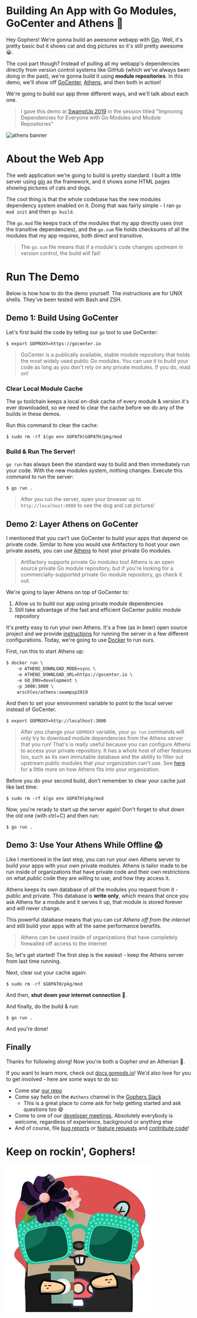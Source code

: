 # Building An App with Go Modules, GoCenter and Athens :tada:

Hey Gophers! We're gonna build an awesome webapp with [Gin](https://github.com/gin-gonic/gin). Well, it's pretty basic but it shows cat and dog pictures so it's still pretty awesome :grinning:.

The cool part though? Instead of pulling all my webapp's dependencies directly from version control systems like GitHub (which we've always been doing in the past), we're gonna build it using **module repositories**. In this demo, we'll show off [GoCenter](https://gocenter.io), [Athens](https://docs.gomods.io), and then both in action!

We're going to build our app three different ways, and we'll talk about each one.

>I gave this demo at [SwampUp 2019](https://sched.co/Nd9W) in the session titled "Improving Dependencies for Everyone with Go Modules and Module Repositories"

![athens banner](https://d33wubrfki0l68.cloudfront.net/517b1a47a4e75a20cbddd06e936d73837d3c2297/c84eb/banner.png)

# About the Web App

The web application we're going to build is pretty standard. I built a little server using [gin](https://github.com/gin-gonic/gin) as the framework, and it shows some HTML pages showing pictures of cats and dogs.

The cool thing is that the whole codebase has the new modules dependency system enabled on it. Doing that was fairly simple - I ran `go mod init` and then `go build`.

The `go.mod` file keeps track of the modules that my app directly uses (not the transitive dependencies), and the `go.sum` file holds checksums of all the modules that my app requires, both direct and transitive.

>The `go.sum` file means that if a module's code changes upstream in version control, the build will fail!

# Run The Demo

Below is how how to do the demo yourself. The instructions are for UNIX shells. They've been tested with Bash and ZSH.

## Demo 1: Build Using GoCenter

Let's first build the code by telling our `go` tool to use GoCenter:

```console
$ export GOPROXY=https://gocenter.io
```

>GoCenter is a publically available, stable module repository that holds the most widely used public Go modules. You can use it to build your code as long as you don't rely on any private modules. If you do, read on!

### Clear Local Module Cache

The `go` toolchain keeps a local on-disk cache of every module & version it's ever downloaded, so we need to clear the cache before we do any of the builds in these demos.

Run this command to clear the cache:

```console
$ sudo rm -rf $(go env GOPATH)GOPATH/pkg/mod
```

### Build & Run The Server!

`go run` has always been the standard way to build and then immediately run your code. With the new modules system, nothing changes. Execute this command to run the server:

```console
$ go run .
```

>After you run the server, open your browser up to `http://localhost:8080` to see the dog and cat pictures!

## Demo 2: Layer Athens on GoCenter

I mentioned that you can't use GoCenter to build your apps that depend on private code. Similar to how you would use Artifactory to host your own private assets, you can use [Athens](https://docs.gomods.io) to host your private Go modules. 

>Artifactory supports private Go modules too! Athens is an open source private Go module repository, but if you're looking for a commercially-supported private Go module repository, go check it out.

We're going to layer Athens on top of GoCenter to:

1. Allow us to build our app using private module dependencies
1. Still take advantage of the fast and efficient GoCenter public module repository 

It's pretty easy to run your own Athens. It's a free (as in beer) open source project and we provide [instructions](https://docs.gomods.io/install) for running the server in a few different configurations. Today, we're going to use [Docker](https://www.docker.com/) to run ours.

First, run this to start Athens up:

```console
$ docker run \
    -e ATHENS_DOWNLOAD_MODE=sync \
    -e ATHENS_DOWNLOAD_URL=https://gocenter.io \
    -e GO_ENV=development \
    -p 3000:3000 \
    arschles/athens:swampup2019
```

And then to set your environment variable to point to the local server instead of GoCenter.

```console
$ export GOPROXY=http://localhost:3000
```

>After you change your `GOPROXY` variable, your `go run` commands will only try to download module dependencies from the Athens server that you run! That's is really useful because you can configure Athens to access your private repository. It has a whole host of other features too, such as its own immutable database and the ability to filter out upstream public modules that your organization can't use. See [here](https://docs.gomods.io/intro/why/) for a little more on how Athens fits into your organization.

Before you do your second build, don't remember to clear your cache just like last time:

```console
$ sudo rm -rf $(go env GOPATH)pkg/mod
```

Now, you're rerady to start up the server again! Don't forget to shut down the old one (with ctrl+C) and then run:

```console
$ go run .
```

## Demo 3: Use Your Athens While Offline :scream:

Like I mentioned in the last step, you can run your own Athens server to build your apps with your own private modules. Athens is tailor made to be run inside of organizations that have private code and their own restrictions on what _public_ code they are willing to use, and how they access it.

Athens keeps its own database of _all_ the modules you request from it - public and private. This database is **write only**, which means that once you ask Athens for a module and it serves it up, that module is stored forever and will never change.

This powerful database means that you can _cut Athens off from the internet_ and still build your apps with all the same performance benefits.

>Athens can be used inside of organizations that have completely firewalled off access to the internet

So, let's get started! The first step is the easiest - keep the Athens server from last time running.

Next, clear out your cache again:

```console
$ sudo rm -rf $GOPATH/pkg/mod
```

And then, **shut down your internet connection** :see_no_evil:.

And finally, do the build & run:

```console
$ go run .
```

And you're done!

## Finally

Thanks for following along! Now you're both a Gopher _and_ an Athenian :green_heart:.

If you want to learn more, check out [docs.gomods.io](https://docs.gomods.io)! We'd also love for you to get involved - here are some ways to do so:

- Come star [our repo](https://github.com/gomods/athens)
- Come say hello on the `#athens` channel in the [Gophers Slack](https://invite.slack.golangbridge.org/)
  - This is a great place to come ask for help getting started and ask questions too :smile:
- Come to one of our [developer meetings](https://docs.gomods.io/contributing/community/developer-meetings/). Absolutely everybody is welcome, regardless of experience, background or anything else
- And of course, file [bug reports](https://github.com/gomods/athens/issues/new/choose) or [feature requests](https://github.com/gomods/athens/issues/new/choose) and [contribute code](https://docs.gomods.io/contributing/new/development/)!

# Keep on rockin', Gophers!

![athens gopher](./athens-gopher.png)
